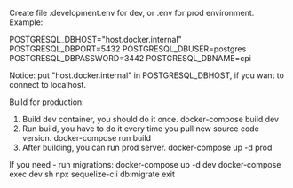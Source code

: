 Create file .development.env for dev, or .env for prod environment.
Example:

POSTGRESQL_DBHOST="host.docker.internal"
POSTGRESQL_DBPORT=5432
POSTGRESQL_DBUSER=postgres
POSTGRESQL_DBPASSWORD=3442
POSTGRESQL_DBNAME=cpi

Notice: put "host.docker.internal" in POSTGRESQL_DBHOST, if you want to connect to localhost.

Build for production:

1. Build dev container, you should do it once.
   docker-compose build dev
2. Run build, you have to do it every time you pull new source code version.
   docker-compose run build
3. After building, you can run prod server.
   docker-compose up -d prod

If you need - run migrations:
docker-compose up -d dev
docker-compose exec dev sh
npx sequelize-cli db:migrate
exit
